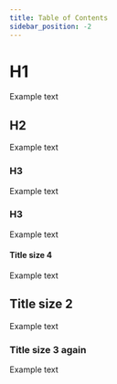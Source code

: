 ```yaml
---
title: Table of Contents
sidebar_position: -2
---
```



# H1

Example text

## H2

Example text

### H3

Example text

### H3

Example text

#### Title size 4

Example text

## Title size 2

Example text

### Title size 3 again

Example text
